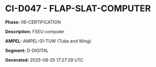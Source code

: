 # CI-D047 - FLAP-SLAT-COMPUTER

**Phase:** 06-CERTIFICATION

**Description:** FSEU computer

**AMPEL:** AMPEL-01-TUW (Tube and Wing)

**Segment:** D-DIGITAL

**Generated:** 2025-08-25 17:27:29 UTC
